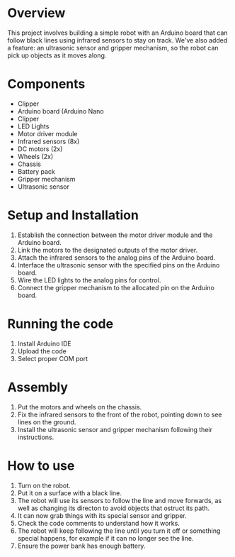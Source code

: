 # Overview

This project involves building a simple robot with an Arduino board that can follow black lines using infrared sensors to stay on track. We've also added a feature: an ultrasonic sensor and gripper mechanism, so the robot can pick up objects as it moves along.

# Components
 - Clipper
 - Arduino board (Arduino Nano
 - Clipper
 - LED Lights
 - Motor driver module
 - Infrared sensors (8x)
 - DC motors (2x)
 - Wheels (2x)
 - Chassis
 - Battery pack
 - Gripper mechanism
 - Ultrasonic sensor


# Setup and Installation

1) Establish the connection between the motor driver module and the Arduino board.
2) Link the motors to the designated outputs of the motor driver.
3) Attach the infrared sensors to the analog pins of the Arduino board.
4) Interface the ultrasonic sensor with the specified pins on the Arduino board.
5) Wire the LED lights to the analog pins for control.
6) Connect the gripper mechanism to the allocated pin on the Arduino board.

# Running the code

1. Install Arduino IDE
2. Upload the code
3. Select proper COM port

# Assembly

1) Put the motors and wheels on the chassis.
2) Fix the infrared sensors to the front of the robot, pointing down to see lines on the ground.
3) Install the ultrasonic sensor and gripper mechanism following their instructions.

# How to use

1) Turn on the robot.
2) Put it on a surface with a black line.
3) The robot will use its sensors to follow the line and move forwards, as well as changing its directon to avoid objects that ostruct its path.
4) It can now grab things with its special sensor and gripper.
5) Check the code comments to understand how it works.
6) The robot will keep following the line until you turn it off or something special happens, for example if it can no longer see the line.
7) Ensure the power bank has enough battery.


